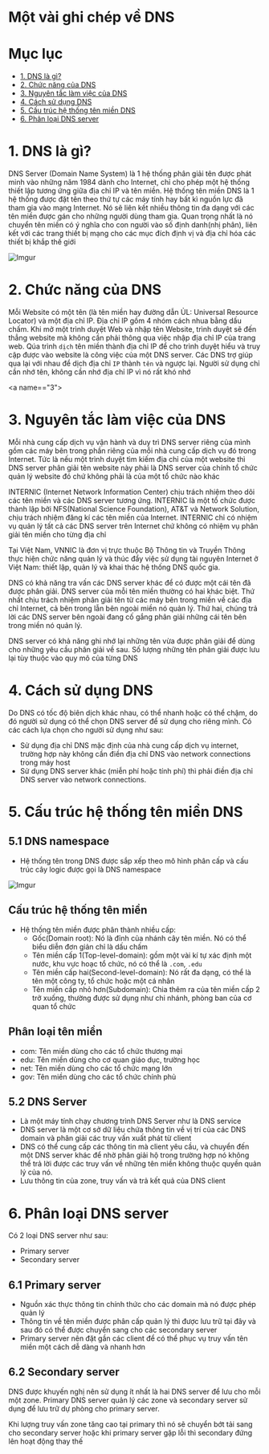 # Một vài ghi chép về DNS

# Mục lục

- [1. DNS là gì?](#1)
- [2. Chức năng của DNS](#2)
- [3. Nguyên tắc làm việc của DNS](#3)
- [4. Cách sử dụng DNS](#4)
- [5. Cấu trúc hệ thống tên miền DNS](#5)
- [6. Phân loại DNS server](#6)

<a name="1"></a>

# 1. DNS là gì?

DNS Server (Domain Name System) là 1 hệ thống phân giải tên được phát minh vào những năm 1984 dành cho Internet, chỉ cho phép một hệ thống thiết lập tương ứng giữa địa chỉ IP và tên miền. Hệ thống tên miền DNS là 1 hệ thống được đặt tên theo thứ tự các máy tính hay bất kì nguồn lực đã tham gia vào mạng Internet. Nó sẽ liên kết nhiều thông tin đa dạng với các tên miền được gán cho những người dùng tham gia. Quan trọng nhất là nó chuyển tên miền có ý nghĩa cho con người vào số định danh(nhị phân), liên kết với các trang thiết bị mạng cho các mục đích định vị và địa chỉ hóa các thiết bị khắp thế giới

![Imgur](https://i.imgur.com/Jxjh92I.png)

<a name="2"></a>

# 2. Chức năng của DNS

Mỗi Website có một tên (là tên miền hay đường dẫn ỦL: Universal Resource Locator) và một địa chỉ IP. Địa chỉ IP gồm 4 nhóm cách nhua bằng dấu chấm. Khi mở một trình duyệt Web và nhập tên Website, trình duyệt sẽ đến thẳng website mà không cần phải thông qua việc nhập địa chỉ IP của trang web. Qúa trình `dịch` tên miền thành địa chỉ IP để cho trình duyệt hiểu và truy cập được vào website là công việc của một DNS server. Các DNS trợ giúp qua lại với nhau để dịch địa chỉ `IP` thành `tên` và ngược lại. Người sử dụng chỉ cần nhớ tên, không cần nhớ địa chỉ IP vì nó rất khó nhớ 

<a name=="3"></a>

# 3. Nguyên tắc làm việc của DNS

Mỗi nhà cung cấp dịch vụ vận hành và duy trì DNS server riêng của mình gồm các máy bên trong phần riêng của mỗi nhà cung cấp dịch vụ đó trong Internet. Tức là nếu một trình duyệt tìm kiếm địa chỉ của một website thì DNS server phân giải tên website này phải là DNS server của chính tổ chức quản lý website đó chứ không phải là của một tổ chức nào khác

INTERNIC (Internet Network Information Center) chịu trách nhiệm theo dõi các tên miền và các DNS server tương ứng. INTERNIC là một tổ chức được thành lập bởi NFS(National Science Foundation), AT&T và Network Solution, chịu trách nhiệm đăng kí các tên miền của Internet. INTERNIC chỉ có nhiệm vụ quản lý tất cả các DNS server trên Internet chứ không có nhiệm vụ phân giải tên miền cho từng địa chỉ

Tại Việt Nam, VNNIC là đơn vị trực thuộc Bộ Thông tin và Truyền Thông thực hiện chức năng quản lý và thúc đẩy việc sử dụng tài nguyên Internet ở Việt Nam: thiết lập, quản lý và khai thác hệ thống DNS quốc gia.

DNS có khả năng tra vấn các DNS server khác để có được một cái tên đã được phân giải. DNS server của mỗi tên miền thường có hai khác biệt. Thứ nhất chịu trách nhiệm phân giải tên từ các máy bên trong miền về các địa chỉ Internet, cả bên trong lẫn bên ngoài miền nó quản lý. Thứ hai, chúng trả lời các DNS server bên ngoài đang cố gắng phân giải những cái tên bên trong miền nó quản lý.

DNS server có khả năng ghi nhớ lại những tên vừa được phân giải để dùng cho những yêu cầu phân giải về sau. Số lượng những tên phân giải được lưu lại tùy thuộc vào quy mô của từng DNS

<a name="4"></a>

# 4. Cách sử dụng DNS

Do DNS có tốc độ biên dịch khác nhau, có thể nhanh hoặc có thể chậm, do đó người sử dụng có thể chọn DNS server để sử dụng cho riêng mình. Có các cách lựa chọn cho người sử dụng như sau:
- Sử dụng địa chỉ DNS mặc định của nhà cung cấp dịch vụ internet, trường hợp này không cần điền địa chỉ DNS vào network connections trong máy host
- Sử dụng DNS server khác (miễn phí hoặc tính phí) thì phải điền địa chỉ DNS server vào network connections.

<a name="5"></a>

# 5. Cấu trúc hệ thống tên miền DNS

## 5.1 DNS namespace

- Hệ thống tên trong DNS được sắp xếp theo mô hình phân cấp và cấu trúc cây logic được gọi là DNS namespace

![Imgur](https://i.imgur.com/PFzxvrN.jpg)

## Cấu trúc hệ thống tên miền

- Hệ thống tên miền được phân thành nhiều cấp:
    - Gốc(Domain root): Nó là đỉnh của nhánh cây tên miền. Nó có thể biểu diễn đơn giản chỉ là dấu chấm
    - Tên miền cấp 1(Top-level-domain): gồm một vài kí tự xác định một nước, khu vực hoạc tổ chức, nó có thể là `.com`, `.edu`
    - Tên miền cấp hai(Second-level-domain): Nó rất đa dạng, có thể là tên một công ty, tổ chức hoặc một cá nhân
    - Tên miền cấp nhỏ hơn(Subdomain): Chia thêm ra của tên miền cấp 2 trở xuống, thường được sử dụng như chi nhánh, phòng ban của cơ quan tổ chức

## Phân loại tên miền

- com: Tên miền dùng cho các tổ chức thương mại
- edu: Tên miền dùng cho cơ quan giáo dục, trường học
- net: Tên miền dùng cho các tổ chức mạng lớn
- gov: Tên miền dùng cho các tổ chức chính phủ

## 5.2 DNS Server

- Là một máy tính chạy chương trình DNS Server như là DNS service
- DNS server là một cơ sở dữ liệu chứa thông tin về vị trí của các DNS domain và phân giải các truy vấn xuất phát từ client
- DNS có thể cung cấp các thông tin mà client yêu cầu, và chuyển đến một DNS server khác để nhờ phân giải hộ trong trường hợp nó không thể trả lời được các truy vấn về những tên miền không thuộc quyền quản lý của nó.
- Lưu thông tin của zone, truy vấn và trả kết quả của DNS client

<a name="6"></a>

# 6. Phân loại DNS server

Có 2 loại DNS server như sau:
- Primary server
- Secondary server

## 6.1 Primary server

- Nguồn xác thực thông tin chính thức cho các domain mà nó được phép quản lý
- Thông tin về tên miền được phân cấp quản lý thì được lưu trữ tại đây và sau đó có thể được chuyển sang cho các secondary server
- Primary server nên đặt gần các client để có thể phục vụ truy vấn tên miền một cách dễ dàng và nhanh hơn

## 6.2 Secondary server

DNS được khuyến nghị nên sử dụng ít nhất là hai DNS server để lưu cho mỗi một zone. Primary DNS server quản lý các zone và secondary server sử dụng để lưu trữ dự phòng cho primary server.

Khi lượng truy vấn zone tăng cao tại primary thì nó sẽ chuyển bớt tải sang cho secondary server hoặc khi primary server gặp lỗi thì secondary đứng lên hoạt động thay thế